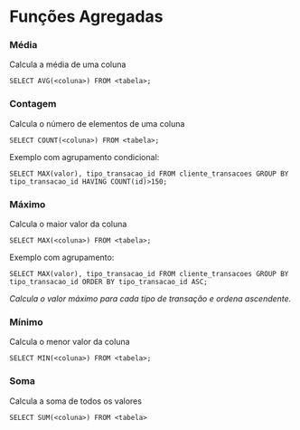 # Funções Agregadas

### Média
Calcula a média de uma coluna
```
SELECT AVG(<coluna>) FROM <tabela>;
```
### Contagem
Calcula o número de elementos de uma coluna
```
SELECT COUNT(<coluna>) FROM <tabela>;
```
Exemplo com agrupamento condicional:
```
SELECT MAX(valor), tipo_transacao_id FROM cliente_transacoes GROUP BY tipo_transacao_id HAVING COUNT(id)>150;
```
### Máximo
Calcula o maior valor da coluna
```
SELECT MAX(<coluna>) FROM <tabela>;
```
Exemplo com agrupamento:
```
SELECT MAX(valor), tipo_transacao_id FROM cliente_transacoes GROUP BY tipo_transacao_id ORDER BY tipo_transacao_id ASC;
```
*Calcula o valor máximo para cada tipo de transação e ordena ascendente.*
### Mínimo
Calcula o menor valor da coluna
```
SELECT MIN(<coluna>) FROM <tabela>;
```
### Soma
Calcula a soma de todos os valores
```
SELECT SUM(<coluna>) FROM <tabela>
```
